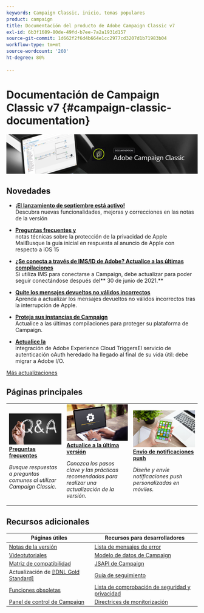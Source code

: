 ```yaml
---
keywords: Campaign Classic, inicio, temas populares
product: campaign
title: Documentación del producto de Adobe Campaign Classic v7
exl-id: 6b3f1689-80de-49fd-b7ee-7a2a1931d157
source-git-commit: 1d662f2f6d4b664e1cc2977cd3207d1b71983b04
workflow-type: tm+mt
source-wordcount: '260'
ht-degree: 80%

---
```


# Documentación de Campaign Classic v7 {#campaign-classic-documentation}

![](platform/using/assets/do-not-localize/banner_acc_doc.jpg)

## Novedades

* **[¡El lanzamiento de septiembre está activo!](rn/using/latest-release.md)**<br/> Descubra nuevas funcionalidades, mejoras y correcciones en las notas de la versión

* **[Preguntas frecuentes y ](https://experienceleague.adobe.com/docs/deliverability-learn/deliverability-best-practice-guide/additional-resources/technotes/apple-mail-privacy-faq.html)**   **[](technotes/using/apple-mail-app-privacy-protection.md)**<br/> notas técnicas sobre la protección de la privacidad de Apple MailBusque la guía inicial en respuesta al anuncio de Apple con respecto a iOS 15

* **[¿Se conecta a través de IMS/ID de Adobe? Actualice a las últimas compilaciones](technotes/using/ims-updates.md)**<br/> Si utiliza IMS para conectarse a Campaign, debe actualizar para poder seguir conectándose después del** 30 de junio de 2021.**

* **[Quite los mensajes devueltos no válidos incorrectos](delivery/using/update-bounce-qualification.md)**<br/> Aprenda a actualizar los mensajes devueltos no válidos incorrectos tras la interrupción de Apple.

* **[Proteja sus instancias de Campaign](technotes/using/acc-config-updates.md)**<br/> Actualice a las últimas compilaciones para proteger su plataforma de Campaign.

* **[Actualice la ](integrations/using/configuring-adobe-io.md)**<br/> integración de Adobe Experience Cloud TriggersEl servicio de autenticación oAuth heredado ha llegado al final de su vida útil: debe migrar a Adobe I/O.

[Más actualizaciones](/help/rn/using/documentation-updates.md)

## Páginas principales

<table style="table-layout:fixed">
<tr>
  <td>
    <a href="platform/using/common-questions.md">
      <img alt="Preguntas frecuentes" src="platform/using/assets/FAQ.png"/>
    </a>
    <div>
      <a href="platform/using/common-questions.md">
    <strong>Preguntas frecuentes</strong>
    </a>
    </div>
    <p>
    <em>Busque respuestas a preguntas comunes al utilizar Campaign Classic</em>.
    <p>
  </td>
   <td>
    <a href="production/using/build-upgrade.md">
      <img alt="Generar actualización" src="platform/using/assets/upgrade.png" />
    </a>
    <div>
      <a href="production/using/build-upgrade.md">
    <strong>Actualice a la última versión</strong>
    </a>
    </div>
    <p>
    <em>Conozca los pasos clave y las prácticas recomendadas para realizar una actualización de la versión.</em>
    <p>
  </td>
  <td>
    <a href="delivery/using/create-notifications-ios.md">
       <img alt="Notificaciones push" src="platform/using/assets/push.png" />
    </a>
    <div>
       <a href="delivery/using/create-notifications-ios.md">
    <strong>Envío de notificaciones push</strong>
    </a>
    </div>
    <p>
    <em>Diseñe y envíe notificaciones push personalizadas en móviles.</em>
    <p>
  </td>
</tr>
</table>

## Recursos adicionales

| Páginas útiles | Recursos para desarrolladores |
|---|---|
| [Notas de la versión](/help/rn/using/latest-release.md) | [Lista de mensajes de error](https://experienceleague.adobe.com/developer/campaign-errors/error_codes.html) |
| [Videotutoriales](https://experienceleague.adobe.com/docs/campaign-classic-learn/tutorials/overview.html?lang=es) | [Modelo de datos de Campaign](configuration/using/about-data-model.md) |
| [Matriz de compatibilidad](rn/using/compatibility-matrix.md) | [JSAPI de Campaign](https://docs.adobe.com/content/help/en/campaign-classic/technicalresources/api/p-1.html) |
| Actualización de [[!DNL Gold Standard] ](rn/using/gs-overview.md) | [Guía de seguimiento](https://helpx.adobe.com/es/campaign/kb/acc-tracking.html) |
| [Funciones obsoletas](rn/using/deprecated-features.md) | [Lista de comprobación de seguridad y privacidad](https://helpx.adobe.com/es/campaign/kb/acc-security.html) |
| [Panel de control de Campaign](https://experienceleague.adobe.com/docs/control-panel/using/control-panel-home.html?lang=es) | [Directrices de monitorización](production/using/monitoring-guidelines.md) |
